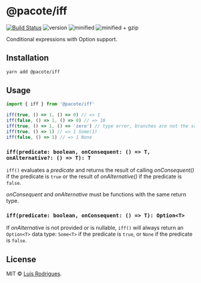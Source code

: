 # @pacote/iff

[![Build Status](https://travis-ci.org/PacoteJS/pacote.svg?branch=master)](https://travis-ci.org/PacoteJS/pacote)
![version](https://badgen.net/npm/v/@pacote/iff)
![minified](https://badgen.net/bundlephobia/min/@pacote/iff)
![minified + gzip](https://badgen.net/bundlephobia/minzip/@pacote/iff)

Conditional expressions with Option support.

## Installation

```bash
yarn add @pacote/iff
```

## Usage

```typescript
import { iff } from '@pacote/iff'

iff(true, () => 1, () => 0) // => 1
iff(false, () => 1, () => 0) // => 10
iff(true, () => 1, () => 'zero') // type error, branches are not the same type
iff(true, () => 1) // => 1 Some(1)
iff(false, () => 1) // => 1 None
```

### `iff(predicate: boolean, onConsequent: () => T, onAlternative?: () => T): T`

`iff()` evaluates a _predicate_ and returns the result of calling
_onConsequent()_ if the predicate is `true` or the result of _onAlternative()_
if the predicate is `false`.

_onConsequent_ and _onAlternative_ must be functions with the same return type.

### `iff(predicate: boolean, onConsequent: () => T): Option<T>`

If _onAlternative_ is not provided or is nullable, `iff()` will always return
an `Option<T>` data type: `Some<T>` if the predicate is `true`, or `None` if the
predicate is `false`.

## License

MIT © [Luís Rodrigues](https://goblindegook.com).
